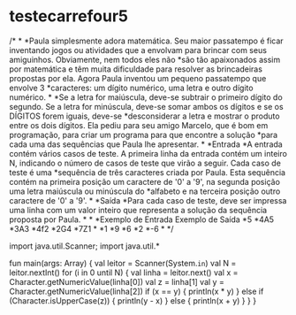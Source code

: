 # testecarrefour5

/*
*
*Paula simplesmente adora matemática. Seu maior passatempo é ficar inventando jogos ou atividades que a envolvam para brincar com seus amiguinhos. Obviamente, nem todos eles não *são tão apaixonados assim por matemática e têm muita dificuldade para resolver as brincadeiras propostas por ela. Agora Paula inventou um pequeno passatempo que envolve 3 *caracteres: um dígito numérico, uma letra e outro dígito numérico.
*
*Se a letra for maiúscula, deve-se subtrair o primeiro dígito do segundo. Se a letra for minúscula, deve-se somar ambos os dígitos e se os DÍGITOS forem iguais, deve-se *desconsiderar a letra e mostrar o produto entre os dois dígitos. Ela pediu para seu amigo Marcelo, que é bom em programação, para criar um programa para que encontre a solução *para cada uma das sequências que Paula lhe apresentar.
*
*Entrada
*A entrada contém vários casos de teste. A primeira linha da entrada contém um inteiro N, indicando o número de casos de teste que virão a seguir. Cada caso de teste é uma *sequência de três caracteres criada por Paula. Esta sequência contém na primeira posição um caractere de '0' a '9', na segunda posição uma letra maiúscula ou minúscula do *alfabeto e na terceira posição outro caractere de '0' a '9'.
*
*Saída
*Para cada caso de teste, deve ser impressa uma linha com um valor inteiro que representa a solução da sequência proposta por Paula.
*
*
*Exemplo de Entrada	Exemplo de Saída
*5
*4A5
*3A3
*4f2
*2G4
*7Z1
*
*1
*9
*6
*2
*-6
*
*/


import java.util.Scanner;
import java.util.*

fun main(args: Array<String>) {
        val leitor = Scanner(System.`in`)
        val N = leitor.nextInt()
        for (i in 0 until N) {
            val linha = leitor.next()
            val x = Character.getNumericValue(linha[0])
            val z = linha[1]
            val y = Character.getNumericValue(linha[2])
            if (x == y) {
                println(x * y)
            } else if (Character.isUpperCase(z)) {
                println(y - x)
            } else {
                println(x + y)
            }
        }
    }
